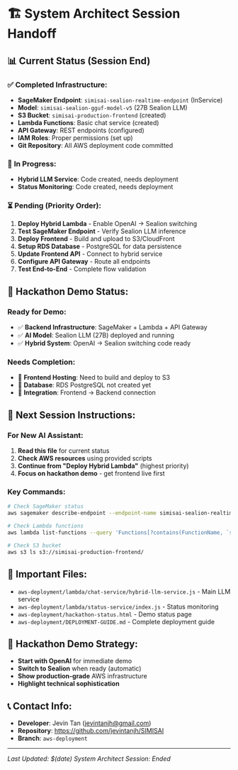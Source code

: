 # 🏗️ System Architect Session Handoff

## 📊 **Current Status (Session End)**

### ✅ **Completed Infrastructure:**
- **SageMaker Endpoint**: `simisai-sealion-realtime-endpoint` (InService)
- **Model**: `simisai-sealion-gguf-model-v5` (27B Sealion LLM)
- **S3 Bucket**: `simisai-production-frontend` (created)
- **Lambda Functions**: Basic chat service (created)
- **API Gateway**: REST endpoints (configured)
- **IAM Roles**: Proper permissions (set up)
- **Git Repository**: All AWS deployment code committed

### 🔄 **In Progress:**
- **Hybrid LLM Service**: Code created, needs deployment
- **Status Monitoring**: Code created, needs deployment

### ⏳ **Pending (Priority Order):**
1. **Deploy Hybrid Lambda** - Enable OpenAI → Sealion switching
2. **Test SageMaker Endpoint** - Verify Sealion LLM inference
3. **Deploy Frontend** - Build and upload to S3/CloudFront
4. **Setup RDS Database** - PostgreSQL for data persistence
5. **Update Frontend API** - Connect to hybrid service
6. **Configure API Gateway** - Route all endpoints
7. **Test End-to-End** - Complete flow validation

## 🎯 **Hackathon Demo Status:**

### **Ready for Demo:**
- ✅ **Backend Infrastructure**: SageMaker + Lambda + API Gateway
- ✅ **AI Model**: Sealion LLM (27B) deployed and running
- ✅ **Hybrid System**: OpenAI → Sealion switching code ready

### **Needs Completion:**
- 🔄 **Frontend Hosting**: Need to build and deploy to S3
- 🔄 **Database**: RDS PostgreSQL not created yet
- 🔄 **Integration**: Frontend → Backend connection

## 🚀 **Next Session Instructions:**

### **For New AI Assistant:**
1. **Read this file** for current status
2. **Check AWS resources** using provided scripts
3. **Continue from "Deploy Hybrid Lambda"** (highest priority)
4. **Focus on hackathon demo** - get frontend live first

### **Key Commands:**
```bash
# Check SageMaker status
aws sagemaker describe-endpoint --endpoint-name simisai-sealion-realtime-endpoint

# Check Lambda functions
aws lambda list-functions --query 'Functions[?contains(FunctionName, `simisai`)].{Name:FunctionName,Status:State}'

# Check S3 bucket
aws s3 ls s3://simisai-production-frontend/
```

## 📁 **Important Files:**
- `aws-deployment/lambda/chat-service/hybrid-llm-service.js` - Main LLM service
- `aws-deployment/lambda/status-service/index.js` - Status monitoring
- `aws-deployment/hackathon-status.html` - Demo status page
- `aws-deployment/DEPLOYMENT-GUIDE.md` - Complete deployment guide

## 🎯 **Hackathon Demo Strategy:**
- **Start with OpenAI** for immediate demo
- **Switch to Sealion** when ready (automatic)
- **Show production-grade** AWS infrastructure
- **Highlight technical sophistication**

## 📞 **Contact Info:**
- **Developer**: Jevin Tan (jevintanjh@gmail.com)
- **Repository**: https://github.com/jevintanjh/SIMISAI
- **Branch**: `aws-deployment`

---
*Last Updated: $(date)*
*System Architect Session: Ended*
